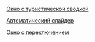 <a href="https://VadimSVV.github.io/Immersion-in-JavaScript2/modal" target="_blank">Окно с туристической сводкой</a>

<a href="https://VadimSVV.github.io/Immersion-in-JavaScript2/slider" target="_blank">Автоматический слайдер</a>

<a href="https://VadimSVV.github.io/Immersion-in-JavaScript2/tabs" target="_blank">Окно с переключением</a>
